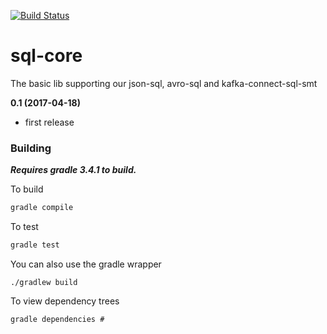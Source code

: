 [![Build Status](https://travis-ci.org/Landoop/sql-core.svg?branch=master)](https://travis-ci.org/Landoop/sql-core)

# sql-core
The basic lib supporting our json-sql, avro-sql and kafka-connect-sql-smt

**0.1 (2017-04-18)**

* first release

### Building

***Requires gradle 3.4.1 to build.***

To build

```bash
gradle compile
```

To test

```bash
gradle test
```


You can also use the gradle wrapper

```
./gradlew build
```

To view dependency trees

```
gradle dependencies # 
```